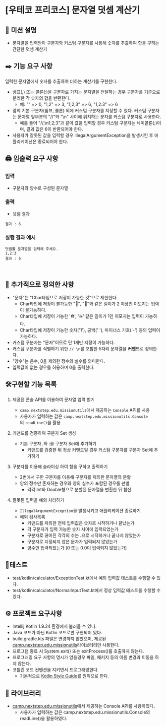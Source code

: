 # [우테코 프리코스] 문자열 덧셈 계산기

## 🚀 미션 설명
- 문자열을 입력받아 구분자와 커스텀 구분자를 사용해 숫자를 추출하여 합을 구하는 간단한 덧셈 계산기
 
## ✒️ 기능 요구 사항
입력한 문자열에서 숫자를 추출하여 더하는 계산기를 구현한다.

- 쉼표(,) 또는 콜론(:)을 구분자로 가지는 문자열을 전달하는 경우 구분자를 기준으로 분리한 각 숫자의 합을 반환한다.
    - 예: "" => 0, "1,2" => 3, "1,2,3" => 6, "1,2:3" => 6
- 앞의 기본 구분자(쉼표, 콜론) 외에 커스텀 구분자를 지정할 수 있다. 커스텀 구분자는 문자열 앞부분의 "//"와 "\n" 사이에 위치하는 문자를 커스텀 구분자로 사용한다.
    - 예를 들어 "//;\n1;2;3"과 같이 값을 입력할 경우 커스텀 구분자는 세미콜론(;)이며, 결과 값은 6이 반환되어야 한다.
- 사용자가 잘못된 값을 입력할 경우 IllegalArgumentException을 발생시킨 후 애플리케이션은 종료되어야 한다.
 
## 🖨️ 입출력 요구 사항
### 입력
- 구분자와 양수로 구성된 문자열
### 출력
- 덧셈 결과
```
결과 : 6
```
### 실행 결과 예시
```
덧셈할 문자열을 입력해 주세요.
1,2:3
결과 : 6
```
 
## 🧷 추가적으로 정의한 사항
- "문자"는 "Char타입으로 저장이 가능한 것"으로 제한한다.
  - Char타입에 저장이 불가능한 "🍪", "👀"와 같은 길이가 2 이상인 이모지는 입력이 불가능하다.
  - Char타입에 저장이 가능한 '⚽', '☕' 같은 길이가 1인 이모지는 입력이 가능하다.
  - Char타입에 저장이 가능한 숫자('1'), 공백(' '), 마이너스 기호('-') 등의 입력이 가능하다.
- 커스텀 구분자는 "문자"이므로 단 1개만 지정이 가능하다.
- 커스텀 구분자를 식별하기 위한 `// \n`를 포함한 5자리 문자열을 **커맨드**로 정의한다.
- "양수"는 음수, 0을 제외한 정수와 실수를 의미한다.
- 입력값이 없는 경우를 허용하며 0을 출력한다.
 
## 🛠️구현할 기능 목록

1. 제공된 콘솔 API를 이용하여 문자열 입력 받기
    - `camp.nextstep.edu.missionutils`에서 제공하는 `Console` API를 사용
    - 사용자가 입력하는 값은 `camp.nextstep.edu.missionutils.Console`의 `readLine()`을 활용

2. 커맨드를 검증하여 구분자 Set 생성
    - 기본 구분자 ,와 :을 구분자 Set에 추가하기
        - 커맨드를 검증한 뒤 정상 커맨드일 경우 커스텀 구분자를 구분자 Set에 추가하기

3. 구분자를 이용해 슬라이싱 하여 합을 구하고 출력하기
    - 2번에서 구한 구분자를 이용해 구분자를 제외한 문자열의 분할
    - 양의 정수만 존재하는 경우와 양의 실수가 포함된 경우를 판별
        - 각각 Int와 Double형으로 분할된 문자열을 변환한 뒤 합산

4. 잘못된 입력을 예외 처리하기
    - `IllegalArgumentException`을 발생시키고 애플리케이션 종료하기
    - 에외 검사목록
        - 커맨드를 제외한 전체 입력값은 숫자로 시작하거나 끝났는가
        - 각 구분자가 입력 가능한 숫자 사이에 입력되었는가
        - 구분자로 끊어진 각각의 수는 .으로 시작하거나 끝나지 않았는가
        - 구분자로 지정되지 않은 문자가 입력되지 않았는가
        - 양수만 입력되었는가 (0 또는 0.0이 입력되지 않았는가)
 
## 📝테스트
- test/kotlin/calculator/ExceptionTest.kt에서 예외 입력값 테스트를 수행할 수 있다.
- test/kotlin/calculator/NormalInputTest.kt에서 정상 입력값 테스트를 수행할 수 있다.
 
## ⚙️ 프로젝트 요구사항
- Intellij Kotlin 1.9.24 환경에서 불러올 수 있다.
- Java 코드가 아닌 Kotlin 코드로만 구현되어 있다.
- build.gradle.kts 파일은 변경하지 않았으며, 제공된 [camp.nextstep.edu.missionutils](https://github.com/woowacourse-projects/mission-utils/tree/main/src/main/java/camp/nextstep/edu/missionutils)라이브러리만 사용한다.
- 프로그램 종료 시 System.exit() 또는 exitProcess()를 호출하지 않는다.
- 프로그래밍 요구 사항의 명시가 없을경우 파일, 패키지 등의 이름 변경과 이동을 하지 않는다.
- 코틀린 코드 컨벤션을 지키면서 프로그래밍한다.
  - 기본적으로 [Kotlin Style Guide](https://github.com/woowacourse/woowacourse-docs/blob/main/styleguide/kotlin)를 원칙으로 한다.
 
## 📕 라이브러리
- [camp.nextstep.edu.missionutils](https://github.com/woowacourse-projects/mission-utils/tree/main/src/main/java/camp/nextstep/edu/missionutils)에서 제공하는 Console API를 사용하였다.
  - 사용자가 입력하는 값은 camp.nextstep.edu.missionutils.Console의 readLine()을 활용하였다.
 